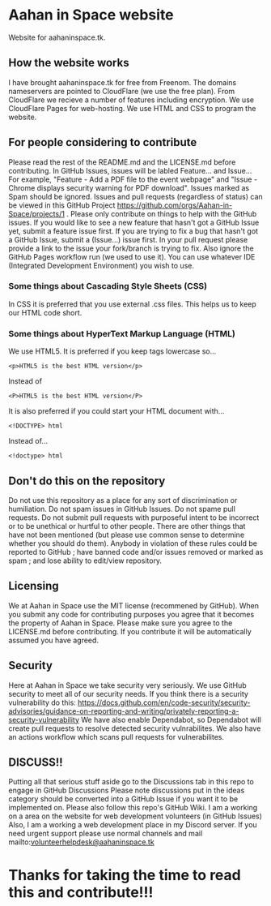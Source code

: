 # Aahan in Space website
Website for aahaninspace.tk.
## How the website works
I have brought aahaninspace.tk for free from Freenom.
The domains nameservers are pointed to CloudFlare (we use the free plan).
From CloudFlare we recieve a number of features including encryption.
We use CloudFlare Pages for web-hosting.
We use HTML and CSS to program the website.
## For people considering to contribute
Please read the rest of the README.md and the LICENSE.md before contributing.
In GitHub Issues, issues will be labled Feature... and Issue... 
For example, "Feature - Add a PDF file to the event webpage" and "Issue - Chrome displays security warning for PDF download".
Issues marked as Spam should be ignored.
Issues and pull requests (regardless of status) can be viewed in this GitHub Project https://github.com/orgs/Aahan-in-Space/projects/1 .
Please only contribute on things to help with the GitHub issues.
If you would like to see a new feature that hasn't got a GitHub Issue yet, submit a feature issue first.
If you are trying to fix a bug that hasn't got a GitHub Issue, submit a (Issue...) issue first.
In your pull request please provide a link to the issue your fork/branch is trying to fix.
Also ignore the GitHub Pages workflow run (we used to use it).
You can use whatever IDE (Integrated Development Environment) you wish to use.
### Some things about Cascading Style Sheets (CSS)
In CSS it is preferred that you use external .css files.
This helps us to keep our HTML code short. 
### Some things about HyperText Markup Language (HTML)
We use HTML5.
It is preferred if you keep tags lowercase so...
```
<p>HTML5 is the best HTML version</p>
```
Instead of 
```
<P>HTML5 is the best HTML version</P>
```
It is also preferred if you could start your HTML document with...
```
<!DOCTYPE> html
```
Instead of...
```
<!doctype> html
```
## Don't do this on the repository
Do not use this repository as a place for any sort of discrimination or humiliation.
Do not spam issues in GitHub Issues.
Do not spame pull requests.
Do not submit pull requests with purposeful intent to be incorrect or to be unethical or hurtful to other people.
There are other things that have not been mentioned (but please use common sense to determine whether you should do them).
Anybody in violation of these rules could be reported to GitHub ; have banned code and/or issues removed or marked as spam ; and lose ability to edit/view repository.
## Licensing
We at Aahan in Space use the MIT license (recommened by GitHub).
When you submit any code for contributing purposes you agree that it becomes the property of Aahan in Space.
Please make sure you agree to the LICENSE.md before contributing.
If you contribute it will be automatically assumed you have agreed.
## Security
Here at Aahan in Space we take security very seriously.
We use GitHub security to meet all of our security needs.
If you think there is a security vulnerability do this: https://docs.github.com/en/code-security/security-advisories/guidance-on-reporting-and-writing/privately-reporting-a-security-vulnerability
We have also enable Dependabot, so Dependabot will create pull requests to resolve detected security vulnrabilites.
We also have an actions workflow which scans pull requests for vulnerabilites.
## DISCUSS!!
Putting all that serious stuff aside go to the Discussions tab in this repo to engage in GitHub Discussions
Please note discussions put in the ideas category should be converted into a GitHub Issue if you want it to be implemented on.
Please also follow this repo's GitHub Wiki.
I am a working on a area on the website for web development volunteers (in GitHub Issues)
Also, I am a working a web development place in my Discord server.
If you need urgent support please use normal channels and mail mailto:volunteerhelpdesk@aahaninspace.tk
# Thanks for taking the time to read this and contribute!!!